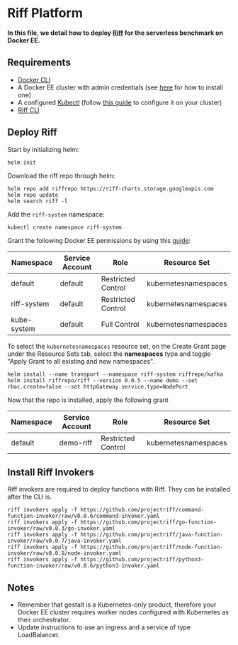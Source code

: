 # Riff Platform

**In this file, we detail how to deploy [Riff](https://github.com/projectriff/riff) for the serverless benchmark on Docker EE.**

## Requirements

 - [Docker CLI](https://www.docker.com/get-docker)
 - A Docker EE cluster with admin credentials (see [here]() for how to install one)
 - A configured [Kubectl](https://kubernetes.io/docs/tasks/tools/install-kubectl/) (follow [this guide](https://docs.docker.com/ee/ucp/user-access/kubectl/) to configure it on your cluster)
 - [Riff CLI](https://github.com/projectriff/riff/tree/master/riff-cli)

## Deploy Riff

Start by initializing helm:

```
helm init
```

Download the riff repo through helm:

```
helm repo add riffrepo https://riff-charts.storage.googleapis.com
helm repo update
helm search riff -l
```

Add the `riff-system` namespace:

```
kubectl create namespace riff-system
```

Grant the following Docker EE permissions by using this [guide](https://docs.docker.com/ee/ucp/authorization/grant-permissions/):

| Namespace   	| Service Account 	| Role               	| Resource Set         	|
|-------------	|-----------------	|--------------------	|----------------------	|
| default     	| default         	| Restricted Control 	| kubernetesnamespaces 	|
| riff-system  	| default         	| Restricted Control 	| kubernetesnamespaces 	|
| kube-system 	| default         	| Full Control      	| kubernetesnamespaces 	|

To select the `kubernetesnamespaces` resource set, on the Create Grant page under the Resource Sets tab, select the **namespaces** type and toggle
"Apply Grant to all existing and new namespaces".

```
helm install --name transport --namespace riff-system riffrepo/kafka
helm install riffrepo/riff --version 0.0.5 --name demo --set rbac.create=false --set httpGateway.service.type=NodePort
```

Now that the repo is installed, apply the following grant

| Namespace   	| Service Account 	| Role               	| Resource Set         	|
|-------------	|-----------------	|--------------------	|----------------------	|
| default     	| demo-riff       	| Restricted Control 	| kubernetesnamespaces 	|

## Install Riff Invokers

Riff invokers are required to deploy functions with Riff. They can be installed after the CLI is.

```
riff invokers apply -f https://github.com/projectriff/command-function-invoker/raw/v0.0.6/command-invoker.yaml
riff invokers apply -f https://github.com/projectriff/go-function-invoker/raw/v0.0.3/go-invoker.yaml
riff invokers apply -f https://github.com/projectriff/java-function-invoker/raw/v0.0.7/java-invoker.yaml
riff invokers apply -f https://github.com/projectriff/node-function-invoker/raw/v0.0.8/node-invoker.yaml
riff invokers apply -f https://github.com/projectriff/python3-function-invoker/raw/v0.0.6/python3-invoker.yaml
```

## Notes

 - Remember that gestalt is a Kubernetes-only product, therefore your Docker EE cluster requires worker nodes configured with Kubernetes as their orchestrator.
 - Update instructions to use an ingress and a service of type LoadBalancer.
